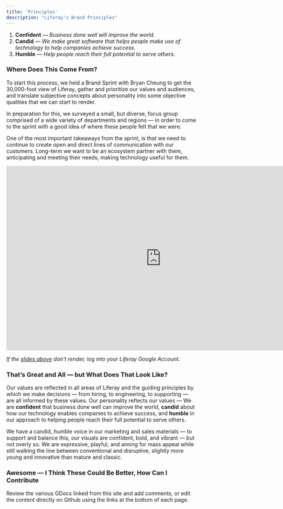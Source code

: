 ```yaml
---
title: 'Principles'
description: "Liferay's Brand Principles"
---
```


1.  **Confident** &mdash; _Business done well will improve the world._
1.  **Candid** &mdash; _We make great software that helps people make use of technology to help companies achieve success._
1.  **Humble** &mdash; _Help people reach their full potential to serve others._

### Where Does This Come From?

To start this process, we held a Brand Sprint with Bryan Cheung to get the 30,000-foot view of Liferay, gather and prioritize our values and audiences, and translate subjective concepts about personality into some objective qualities that we can start to render.

In preparation for this, we surveyed a small, but diverse, focus group comprised of a wide variety of departments and regions &mdash; in order to come to the sprint with a good idea of where these people felt that we were.

One of the most important takeaways from the sprint, is that we need to continue to create open and direct lines of communication with our customers. Long-term we want to be an ecosystem partner with them, anticipating and meeting their needs, making technology useful for them.

<div class="slides-embed">
    <iframe src="https://docs.google.com/a/liferay.com/presentation/d/e/2PACX-1vQFO-HEjBi2juBAEw6aqRutC1W9WOEnvfmrT606jRaEmxV2dfvX_s-CevAgK1T6Z422BPbdFszhJmtS/embed?start=false&loop=false&delayms=3000" frameborder="0" width="818" height="489" allowfullscreen="true" mozallowfullscreen="true" webkitallowfullscreen="true"></iframe>
</div>

_If the [slides above](https://docs.google.com/presentation/d/1wG5cn9-guNCskiIlMM95JwqtgtZEzYIsi7gPNCZmqXo/edit?usp=sharing) don't render, log into your Liferay Google Account._

### That’s Great and All — but What Does That Look Like?

Our values are reflected in all areas of Liferay and the guiding principles by which we make decisions — from hiring, to engineering, to supporting — are all informed by these values. Our personality reflects our values — We are **confident** that business done well can improve the world, **candid** about how our technology enables companies to achieve success, and **humble** in our approach to helping people reach their full potential to serve others.

We have a candid, humble voice in our marketing and sales materials — to support and balance this, our visuals are confident, bold, and vibrant — but not overly so. We are expressive, playful, and aiming for mass appeal while still walking the line between conventional and disruptive, slightly more young and innovative than mature and classic.

### Awesome — I Think These Could Be Better, How Can I Contribute

Review the various GDocs linked from this site and add comments, or edit the content directly on Github using the links at the bottom of each page.
